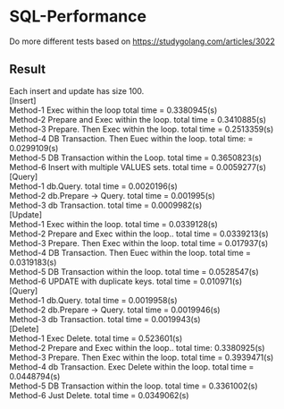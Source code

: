 # SQL-Performance
Do more different tests based on https://studygolang.com/articles/3022

## Result
Each insert and update has size 100.   
[Insert]   
Method-1 Exec within the loop total time =  0.3380945(s)   
Method-2 Prepare and Exec within the loop. total time =  0.3410885(s)   
Method-3 Prepare. Then Exec within the loop. total time =  0.2513359(s)   
Method-4 DB Transaction. Then Euec within the loop. total time: =  0.0299109(s)   
Method-5 DB Transaction within the Loop. total time =  0.3650823(s)   
Method-6 Insert with multiple VALUES sets. total time =  0.0059277(s)   
[Query]   
Method-1 db.Query. total time =  0.0020196(s)   
Method-2 db.Prepare -> Query. total time =  0.001995(s)   
Method-3 db Transaction. total time =  0.0009982(s)   
[Update]   
Method-1 Exec within the loop. total time =  0.0339128(s)   
Method-2 Prepare and Exec within the loop.. total time =  0.0339213(s)   
Method-3 Prepare. Then Exec within the loop. total time =  0.017937(s)   
Method-4 DB Transaction. Then Euec within the loop. total time =  0.0319183(s)   
Method-5 DB Transaction within the loop. total time =  0.0528547(s)   
Method-6 UPDATE with duplicate keys. total time =  0.010971(s)   
[Query]   
Method-1 db.Query. total time =  0.0019958(s)   
Method-2 db.Prepare -> Query. total time =  0.0019946(s)   
Method-3 db Transaction. total time =  0.0019943(s)   
[Delete]   
Method-1 Exec Delete. total time =  0.523601(s)   
Method-2 Prepare and Exec within the loop.. total time: 0.3380925(s)   
Method-3 Prepare. Then Exec within the loop. total time =  0.3939471(s)   
Method-4 db Transaction. Exec Delete within the loop. total time =  0.0448794(s)   
Method-5 DB Transaction within the loop. total time =  0.3361002(s)   
Method-6 Just Delete. total time =  0.0349062(s)   